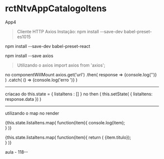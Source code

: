 # rctNtvAppCatalogoItens
App4


> Cliente HTTP Axios
> Instação: 
npm install --save-dev babel-preset-es1015

npm install --save-dev babel-preset-react

npm install --save axios

> Utilizando o axios
import axios from 'axios';

no componentWillMount
axios.get('url')
.then( response => {console.log('')} )
.catch( () => {console.log('erro ')} )

-------

criacao do this.state = { listaItens : [] }
no then ( this.setState( { listaItens: response.data })  )

-------

utilizando o map no render

{this.state.listaItens.map(
	function(item){
		console.log(item);	
	}
)}

{this.state.listaItens.map(
	function(item){
		return ( <Text key={item.titulo}> {item.titulo}</text>);	
	}
)}

aula - 118--
